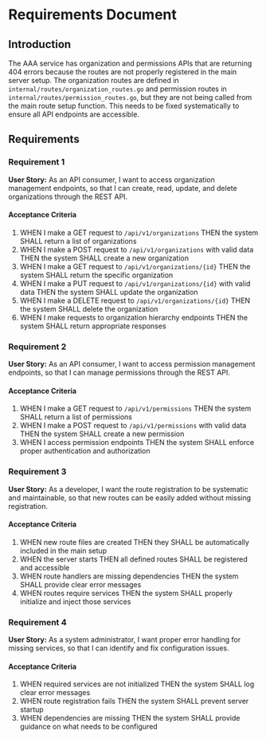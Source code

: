 # Requirements Document

## Introduction

The AAA service has organization and permissions APIs that are returning 404 errors because the routes are not properly registered in the main server setup. The organization routes are defined in `internal/routes/organization_routes.go` and permission routes in `internal/routes/permission_routes.go`, but they are not being called from the main route setup function. This needs to be fixed systematically to ensure all API endpoints are accessible.

## Requirements

### Requirement 1

**User Story:** As an API consumer, I want to access organization management endpoints, so that I can create, read, update, and delete organizations through the REST API.

#### Acceptance Criteria

1. WHEN I make a GET request to `/api/v1/organizations` THEN the system SHALL return a list of organizations
2. WHEN I make a POST request to `/api/v1/organizations` with valid data THEN the system SHALL create a new organization
3. WHEN I make a GET request to `/api/v1/organizations/{id}` THEN the system SHALL return the specific organization
4. WHEN I make a PUT request to `/api/v1/organizations/{id}` with valid data THEN the system SHALL update the organization
5. WHEN I make a DELETE request to `/api/v1/organizations/{id}` THEN the system SHALL delete the organization
6. WHEN I make requests to organization hierarchy endpoints THEN the system SHALL return appropriate responses

### Requirement 2

**User Story:** As an API consumer, I want to access permission management endpoints, so that I can manage permissions through the REST API.

#### Acceptance Criteria

1. WHEN I make a GET request to `/api/v1/permissions` THEN the system SHALL return a list of permissions
2. WHEN I make a POST request to `/api/v1/permissions` with valid data THEN the system SHALL create a new permission
3. WHEN I access permission endpoints THEN the system SHALL enforce proper authentication and authorization

### Requirement 3

**User Story:** As a developer, I want the route registration to be systematic and maintainable, so that new routes can be easily added without missing registration.

#### Acceptance Criteria

1. WHEN new route files are created THEN they SHALL be automatically included in the main setup
2. WHEN the server starts THEN all defined routes SHALL be registered and accessible
3. WHEN route handlers are missing dependencies THEN the system SHALL provide clear error messages
4. WHEN routes require services THEN the system SHALL properly initialize and inject those services

### Requirement 4

**User Story:** As a system administrator, I want proper error handling for missing services, so that I can identify and fix configuration issues.

#### Acceptance Criteria

1. WHEN required services are not initialized THEN the system SHALL log clear error messages
2. WHEN route registration fails THEN the system SHALL prevent server startup
3. WHEN dependencies are missing THEN the system SHALL provide guidance on what needs to be configured
